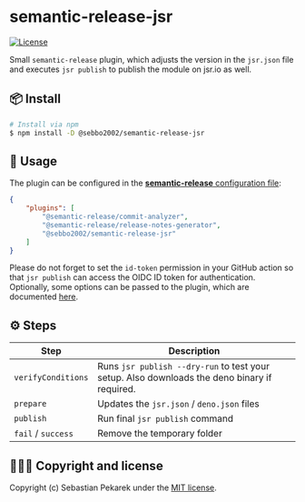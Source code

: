 # semantic-release-jsr

[![License](https://img.shields.io/badge/license-MIT-blue.svg?style=flat-square)](LICENSE)

Small `semantic-release` plugin, which adjusts the version in the `jsr.json` file and executes
`jsr publish` to publish the module on jsr.io as well.

## 📦 Install

```bash
# Install via npm
$ npm install -D @sebbo2002/semantic-release-jsr
```

## 🔧 Usage

The plugin can be configured in the [**semantic-release** configuration file](https://github.com/semantic-release/semantic-release/blob/master/docs/usage/configuration.md#configuration):

```json
{
    "plugins": [
        "@semantic-release/commit-analyzer",
        "@semantic-release/release-notes-generator",
        "@sebbo2002/semantic-release-jsr"
    ]
}
```

Please do not forget to set the `id-token` permission in your GitHub action so that `jsr publish`
can access the OIDC ID token for authentication. Optionally, some options can be passed to the
plugin, which are documented [here](https://sebbo2002.github.io/semantic-release-jsr/develop/reference/interfaces/PluginConfig.html).

## ⚙️ Steps

| Step               | Description                                                                                  |
| ------------------ | -------------------------------------------------------------------------------------------- |
| `verifyConditions` | Runs `jsr publish --dry-run` to test your setup. Also downloads the deno binary if required. |
| `prepare`          | Updates the `jsr.json` / `deno.json` files                                                   |
| `publish`          | Run final `jsr publish` command                                                              |
| `fail` / `success` | Remove the temporary folder                                                                  |

## 🙆🏼‍♂️ Copyright and license

Copyright (c) Sebastian Pekarek under the [MIT license](LICENSE).
